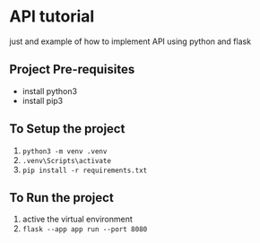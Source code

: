 # API tutorial

just and example of how to implement API using python and flask

## Project Pre-requisites

- install python3
- install pip3

## To Setup the project

1. `python3 -m venv .venv`
2. `.venv\Scripts\activate`
3. `pip install -r requirements.txt`

## To Run the project

1. active the virtual environment
2. `flask --app app run --port 8080`